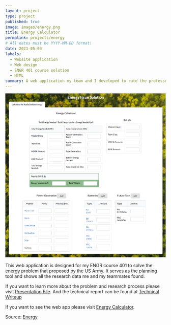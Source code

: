 ```yaml
---
layout: project
type: project
published: true
image: images/energy.png
title: Energy Calculator
permalink: projects/energy
# All dates must be YYYY-MM-DD format!
date: 2021-05-03
labels:
  - Website application
  - Web design
  - ENGR 401 course solution
  - HTML
summary: A web application my team and I developed to rate the professor and courses in UH
---
```

<div class="ui images">
  <img class="ui image" src="../images/energy.png">
</div>

This web application is designed for my ENGR course 401 to solve the energy problem that proposed by the US Army. 
It serves as the planning tool and shows all the research data me and my teammates found.

If you want to learn more about the problem and research process please visit [Presentation File](https://docs.google.com/presentation/d/10OTFVSNFurj1d50fFgRK5rKDnQMf9FK_lsU3Khq_1cs/edit?usp=sharing).
And the technical report can be found at [Technical Writeup](https://docs.google.com/document/d/1z1xB_x7gYffiD330qATx8vijbnXUOP-RO1xolcd7eko/edit?usp=sharing)

If you want to see the web app please visit [Energy Calculator](https://hangbozhang.github.io/energy/).


Source: <a href="https://github.com/hangbozhang/energy"><i class="large github icon "></i>Energy</a>

